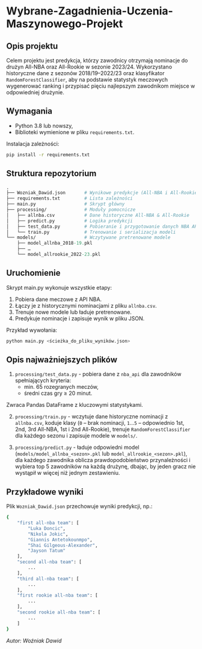 # Wybrane-Zagadnienia-Uczenia-Maszynowego-Projekt

## Opis projektu
Celem projektu jest predykcja, którzy zawodnicy otrzymają nominacje do drużyn All-NBA oraz All-Rookie w sezonie 2023/24. Wykorzystano historyczne dane z sezonów 2018/19–2022/23 oraz klasyfikator ```RandomForestClassifier```, aby na podstawie statystyk meczowych wygenerować ranking i przypisać pięciu najlepszym zawodnikom miejsce w odpowiedniej drużynie.

## Wymagania
- Python 3.8 lub nowszy,
- Biblioteki wymienione w pliku ```requirements.txt```.

Instalacja zależności:
```bash
pip install -r requirements.txt
```

## Struktura repozytorium
```graphql
.
├── Wozniak_Dawid.json       # Wynikowe predykcje (All-NBA i All-Rookie Teams)
├── requirements.txt         # Lista zależności
├── main.py                  # Skrypt główny
├── processing/              # Moduły pomocnicze
│   ├── allnba.csv           # Dane historyczne All-NBA & All-Rookie
│   ├── predict.py           # Logika predykcji
│   ├── test_data.py         # Pobieranie i przygotowanie danych NBA API
│   └── train.py             # Trenowanie i serializacja modeli
└── models/                  # Wczytywane pretrenowane modele
    ├── model_allnba_2018-19.pkl
    ├── …                   
    └── model_allrookie_2022-23.pkl
```

## Uruchomienie
Skrypt main.py wykonuje wszystkie etapy:
1. Pobiera dane meczowe z API NBA.
2. Łączy je z historycznymi nominacjami z pliku ```allnba.csv```.
3. Trenuje nowe modele lub ładuje pretrenowane.
4. Predykuje nominacje i zapisuje wynik w pliku JSON.

Przykład wywołania:
```bash
python main.py <ścieżka_do_pliku_wyników.json>
```

## Opis najważniejszych plików
1. ```processing/test_data.py``` - pobiera dane z ```nba_api``` dla zawodników spełniających kryteria:
   - min. 65 rozegranych meczów,
   - średni czas gry ≥ 20 minut.

Zwraca Pandas DataFrame z kluczowymi statystykami.

2. ```processing/train.py``` - wczytuje dane historyczne nominacji z ```allnba.csv```, koduje klasy (```0``` – brak nominacji, ```1```…```5``` – odpowiednio 1st, 2nd, 3rd All-NBA, 1st i 2nd All-Rookie), trenuje ```RandomForestClassifier``` dla każdego sezonu i zapisuje modele w ```models/```.

3. ```processing/predict.py``` - ładuje odpowiedni model (```models/model_allnba_<sezon>.pkl``` lub ```model_allrookie_<sezon>.pkl```), dla każdego zawodnika oblicza prawdopodobieństwo przynależności i wybiera top 5 zawodników na każdą drużynę, dbając, by jeden gracz nie wystąpił w więcej niż jednym zestawieniu.

## Przykładowe wyniki
Plik ```Wozniak_Dawid.json``` przechowuje wyniki predykcji, np.:
```bash
{
    "first all-nba team": [
        "Luka Doncic",
        "Nikola Jokic",
        "Giannis Antetokounmpo",
        "Shai Gilgeous-Alexander",
        "Jayson Tatum"
    ],
    "second all-nba team": [
        ...
    ],
    "third all-nba team": [
        ...
    ],
    "first rookie all-nba team": [
        ...
    ],
    "second rookie all-nba team": [
        ...
    ]
}
```

*Autor: Woźniak Dawid*